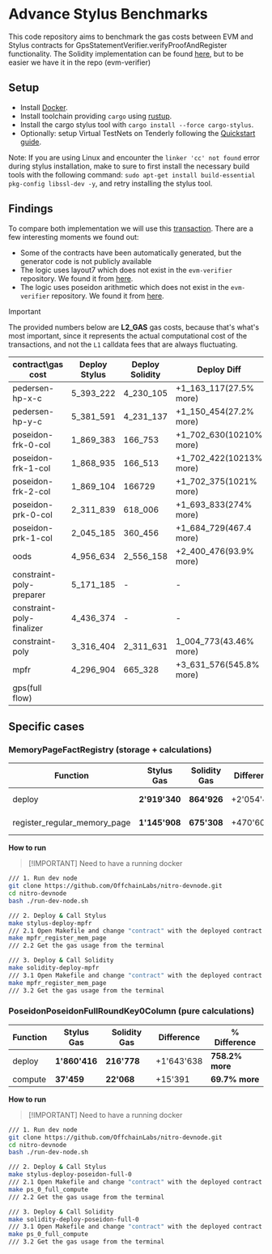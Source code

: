 # Advance Stylus Benchmarks

This code repository aims to benchmark the gas costs between EVM and Stylus contracts for GpsStatementVerifier.verifyProofAndRegister functionality. The Solidity implementation can be found [here](https://github.com/starkware-libs/starkex-contracts/tree/master/evm-verifier/), but to be easier we have it in the repo (evm-verifier)

## Setup

- Install [Docker].
- Install toolchain providing `cargo` using [rustup].
- Install the cargo stylus tool with `cargo install --force cargo-stylus`.
- Optionally: setup Virtual TestNets on Tenderly following the [Quickstart guide](https://docs.tenderly.co/virtual-testnets/quickstart).

Note: If you are using Linux and encounter the `linker 'cc' not found` error during
stylus installation, make to sure to first install the necessary build tools with
the following command: `sudo apt-get install build-essential pkg-config libssl-dev -y`,
and retry installing the stylus tool.

[Docker]: https://docs.docker.com/engine/install/

[rustup]: https://rustup.rs/

## Findings

To compare both implementation we will use this [transaction](https://dashboard.tenderly.co/tx/0x3acee509e2bb475eb7f35d60b439cd074e6af1a9db974136d0f2e78fd76ab90b?trace=0.1.1.5.0.431.17).
There are a few interesting moments we found out:

- Some of the contracts have been automatically generated, but the generator code is not publicly available
- The logic uses layout7 which does not exist in the `evm-verifier` repository. We found it from [here](https://github.com/Draply/Stark-verifier/tree/master/src/verifier/cpu/layout7).
- The logic uses poseidon arithmetic which does not exist in the `evm-verifier` repository. We found it from [here](https://github.com/Bisht13/post-quantum-eth-security/tree/main/contracts/periodic_columns).

> [!IMPORTANT]
> The provided numbers below are **L2_GAS** gas costs, because that's what's most important, since it represents the actual computational cost of the transactions, and not the `L1` calldata fees that are always fluctuating.

| contract\gas cost | Deploy Stylus | Deploy Solidity | Deploy Diff | Call Stylus | Call Solidity | Call Diff |
|-----------|---------------|-----------------|-----------------|--------------|--------------|--------------|
| pedersen-hp-x-c | 5_393_222 | 4_230_105 | +1_163_117(27.5% more) | 151_995 | 32_712 | +119_283(364.6% more) |
| pedersen-hp-y-c | 5_381_591 | 4_231_137 | +1_150_454(27.2% more) | 152_012 | 32_712 | +119_300(364.6% more) |
| poseidon-frk-0-col | 1_869_383 | 166_753 | +1_702_630(10210% more) | 40_104 | 22_402 | +17_702(79.0% more) |
| poseidon-frk-1-col | 1_868_935 | 166_513 | +1_702_422(10213% more) | 40_104 | 22_402 | +17_702(79.0% more) |
| poseidon-frk-2-col | 1_869_104 | 166729 | +1_702_375(1021% more) | 40_115 | 22_402 | +17_713(79.1% more) |
| poseidon-prk-0-col | 2_311_839 | 618_006 | +1_693_833(274% more) | 52_644 | 23_589 | +29_055(123.2% more) |
| poseidon-prk-1-col | 2_045_185 | 360_456 | +1_684_729(467.4 more) | 45_534 | 22_907 | +22_627(107.5% more) |
| oods | 4_956_634 | 2_556_158 | +2_400_476(93.9% more) | 3_230_092 | 823_170 | +2_406_922(292.3% more) |
| constraint-poly-preparer | 5_171_185 | - | - | - | - | - |
| constraint-poly-finalizer | 4_436_374 | - | - | - | - | - |
| constraint-poly | 3_316_404 | 2_311_631 | 1_004_773(43.46% more) | 624_920 | 304_110 | +320_810(105.4% more) |
| mpfr | 4_296_904 | 665_328 | +3_631_576(545.8% more) | 1_151_619 | 675_308 | +476_311(70.5% more) |
| gps(full flow) |  |  |  | 7505490 | 4523567 | +2_981_923(30% more) |


## Specific cases

### MemoryPageFactRegistry (storage + calculations)

| Function  | Stylus Gas | Solidity Gas | Difference | % Difference |
|-----------|---------------|-----------------|-----------------|--------------|
| deploy | **2'919'340** | **864'926** | +2'054'414 | **237.5% more** |
| register_regular_memory_page | **1'145'908** | **675'308** | +470'600 | **69.6% more** |

**How to run**
> [!IMPORTANT] Need to have a running docker

```bash
/// 1. Run dev node
git clone https://github.com/OffchainLabs/nitro-devnode.git
cd nitro-devnode
bash ./run-dev-node.sh

/// 2. Deploy & Call Stylus 
make stylus-deploy-mpfr
/// 2.1 Open Makefile and change "contract" with the deployed contract address
make mpfr_register_mem_page
/// 2.2 Get the gas usage from the terminal

/// 3. Deploy & Call Solidity 
make solidity-deploy-mpfr
/// 3.1 Open Makefile and change "contract" with the deployed contract address
make mpfr_register_mem_page
/// 3.2 Get the gas usage from the terminal
```

### PoseidonPoseidonFullRoundKey0Column (pure calculations)

| Function  | Stylus Gas | Solidity Gas | Difference | % Difference |
|-----------|---------------|-----------------|-----------------|--------------|
| deploy | **1'860'416** | **216'778** | +1'643'638 | **758.2% more** |
| compute | **37'459** | **22'068** | +15'391 | **69.7% more** |

**How to run**
> [!IMPORTANT] Need to have a running docker

```bash
/// 1. Run dev node
git clone https://github.com/OffchainLabs/nitro-devnode.git
cd nitro-devnode
bash ./run-dev-node.sh

/// 2. Deploy & Call Stylus 
make stylus-deploy-poseidon-full-0
/// 2.1 Open Makefile and change "contract" with the deployed contract address
make ps_0_full_compute
/// 2.2 Get the gas usage from the terminal

/// 3. Deploy & Call Solidity 
make solidity-deploy-poseidon-full-0
/// 3.1 Open Makefile and change "contract" with the deployed contract address
make ps_0_full_compute
/// 3.2 Get the gas usage from the terminal
```
